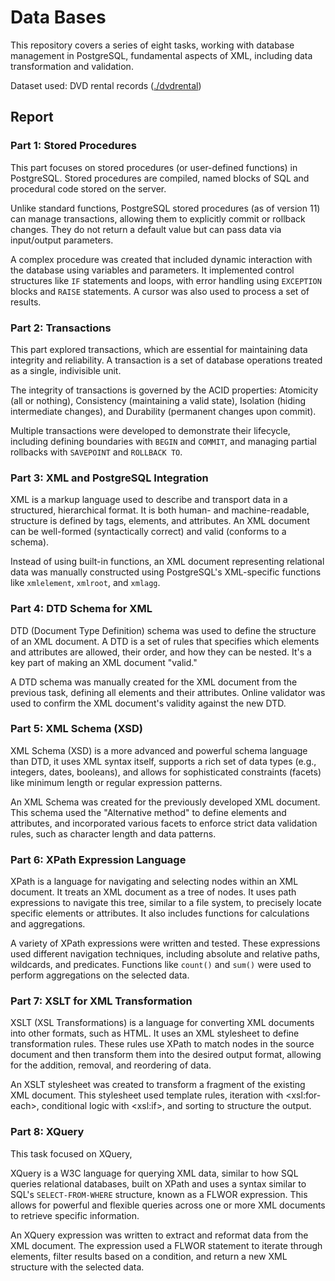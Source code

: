 # Data Bases

This repository covers a series of eight tasks, working with database management in PostgreSQL, fundamental aspects of XML, including data transformation and validation. 

Dataset used: DVD rental records ([./dvdrental](./dvdrental))

## Report

### Part 1: Stored Procedures

This part focuses on stored procedures (or user-defined functions) in PostgreSQL. Stored procedures are compiled, named blocks of SQL and procedural code stored on the server.

Unlike standard functions, PostgreSQL stored procedures (as of version 11) can manage transactions, allowing them to explicitly commit or rollback changes. They do not return a default value but can pass data via input/output parameters.

A complex procedure was created that included dynamic interaction with the database using variables and parameters. It implemented control structures like `IF` statements and loops, with error handling using `EXCEPTION` blocks and `RAISE` statements. A cursor was also used to process a set of results.


### Part 2: Transactions

This part explored transactions, which are essential for maintaining data integrity and reliability. A transaction is a set of database operations treated as a single, indivisible unit.

The integrity of transactions is governed by the ACID properties: Atomicity (all or nothing), Consistency (maintaining a valid state), Isolation (hiding intermediate changes), and Durability (permanent changes upon commit).

Multiple transactions were developed to demonstrate their lifecycle, including defining boundaries with `BEGIN` and `COMMIT`, and managing partial rollbacks with `SAVEPOINT` and `ROLLBACK TO`.


### Part 3: XML and PostgreSQL Integration

XML is a markup language used to describe and transport data in a structured, hierarchical format. It is both human- and machine-readable, structure is defined by tags, elements, and attributes. An XML document can be well-formed (syntactically correct) and valid (conforms to a schema).

Instead of using built-in functions, an XML document representing relational data was manually constructed using PostgreSQL's XML-specific functions like `xmlelement`, `xmlroot`, and `xmlagg`.


### Part 4: DTD Schema for XML

DTD (Document Type Definition) schema was used to define the structure of an XML document. A DTD is a set of rules that specifies which elements and attributes are allowed, their order, and how they can be nested. It's a key part of making an XML document "valid."

A DTD schema was manually created for the XML document from the previous task, defining all elements and their attributes. Online validator was used to confirm the XML document's validity against the new DTD.


### Part 5: XML Schema (XSD)

XML Schema (XSD) is a more advanced and powerful schema language than DTD, it uses XML syntax itself, supports a rich set of data types (e.g., integers, dates, booleans), and allows for sophisticated constraints (facets) like minimum length or regular expression patterns.

An XML Schema was created for the previously developed XML document. This schema used the "Alternative method" to define elements and attributes, and incorporated various facets to enforce strict data validation rules, such as character length and data patterns.


### Part 6: XPath Expression Language

XPath is a language for navigating and selecting nodes within an XML document. It treats an XML document as a tree of nodes. It uses path expressions to navigate this tree, similar to a file system, to precisely locate specific elements or attributes. It also includes functions for calculations and aggregations.

A variety of XPath expressions were written and tested. These expressions used different navigation techniques, including absolute and relative paths, wildcards, and predicates. Functions like `count()` and `sum()` were used to perform aggregations on the selected data.


### Part 7: XSLT for XML Transformation

XSLT (XSL Transformations) is a language for converting XML documents into other formats, such as HTML. It uses an XML stylesheet to define transformation rules. These rules use XPath to match nodes in the source document and then transform them into the desired output format, allowing for the addition, removal, and reordering of data.

An XSLT stylesheet was created to transform a fragment of the existing XML document. This stylesheet used template rules, iteration with \<xsl:for-each>, conditional logic with \<xsl:if>, and sorting to structure the output.


### Part 8: XQuery

This task focused on XQuery, 

XQuery is a W3C language for querying XML data, similar to how SQL queries relational databases, built on XPath and uses a syntax similar to SQL's `SELECT-FROM-WHERE` structure, known as a FLWOR expression. This allows for powerful and flexible queries across one or more XML documents to retrieve specific information.

An XQuery expression was written to extract and reformat data from the XML document. The expression used a FLWOR statement to iterate through elements, filter results based on a condition, and return a new XML structure with the selected data.